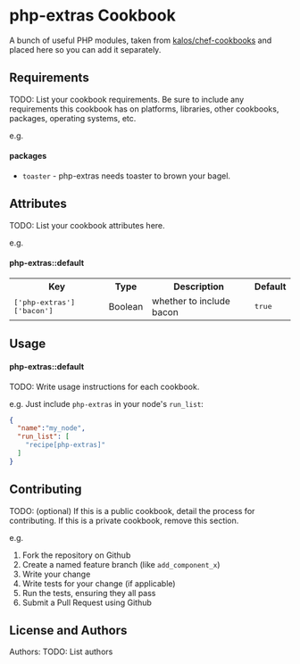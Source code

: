 php-extras Cookbook
================
A bunch of useful PHP modules, taken from [kalos/chef-cookbooks](https://github.com/kalos/chef-cookbooks) and placed here so you can add it separately.

Requirements
------------
TODO: List your cookbook requirements. Be sure to include any requirements this cookbook has on platforms, libraries, other cookbooks, packages, operating systems, etc.

e.g.
#### packages
- `toaster` - php-extras needs toaster to brown your bagel.

Attributes
----------
TODO: List your cookbook attributes here.

e.g.
#### php-extras::default
<table>
  <tr>
    <th>Key</th>
    <th>Type</th>
    <th>Description</th>
    <th>Default</th>
  </tr>
  <tr>
    <td><tt>['php-extras']['bacon']</tt></td>
    <td>Boolean</td>
    <td>whether to include bacon</td>
    <td><tt>true</tt></td>
  </tr>
</table>

Usage
-----
#### php-extras::default
TODO: Write usage instructions for each cookbook.

e.g.
Just include `php-extras` in your node's `run_list`:

```json
{
  "name":"my_node",
  "run_list": [
    "recipe[php-extras]"
  ]
}
```

Contributing
------------
TODO: (optional) If this is a public cookbook, detail the process for contributing. If this is a private cookbook, remove this section.

e.g.
1. Fork the repository on Github
2. Create a named feature branch (like `add_component_x`)
3. Write your change
4. Write tests for your change (if applicable)
5. Run the tests, ensuring they all pass
6. Submit a Pull Request using Github

License and Authors
-------------------
Authors: TODO: List authors
